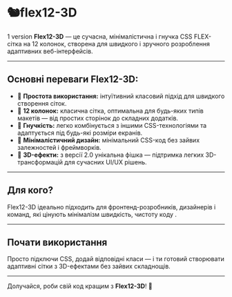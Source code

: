 # 🐿️flex12-3D
1 version
**Flex12-3D** — це сучасна, мінімалістична і гнучка CSS FLEX-сітка на 12 колонок, створена для швидкого і зручного розроблення адаптивних веб-інтерфейсів.

---

## Основні переваги Flex12-3D:

- 🔹 **Простота використання:** інтуїтивний класовий підхід для швидкого створення сіток.  
- 🔹 **12 колонок:** класична сітка, оптимальна для будь-яких типів макетів — від простих сторінок до складних додатків.  
- 🔹 **Гнучкість:** легко комбінується з іншими CSS-технологіями та адаптується під будь-які розміри екранів.  
- 🔹 **Мінімалістичний дизайн:** мінімальний CSS-код без зайвих залежностей і фреймворків.  
- 🔹 **3D-ефекти:** з версії 2.0 унікальна фішка — підтримка легких 3D-трансформацій для сучасних UI/UX рішень.  

---

## Для кого?
Flex12-3D ідеально підходить для фронтенд-розробників, дизайнерів і команд, які цінують мінімалізм швидкість, чистоту коду .

---

## Почати використання

Просто підключи CSS, додай відповідні класи — і ти готовий створювати адаптивні сітки з 3D-ефектами без зайвих складнощів.

---

Долучайся, роби свій код кращим з **Flex12-3D**! 🚀
```


